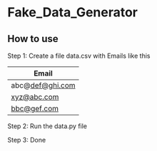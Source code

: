 # Fake_Data_Generator

## How to use
Step 1: Create a file data.csv with Emails like this

| Email |
|-------|
| abc@def@ghi.com |
| xyz@abc.com |
| bbc@gef.com |


Step 2: Run the data.py file

Step 3: Done

